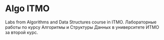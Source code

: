 # Algo ITMO
Labs from Algorithms and Data Structures course in ITMO.
Лабораторные работы по курсу Алгоритмы и Структуры Данных в университете ИТМО за второй курс.
